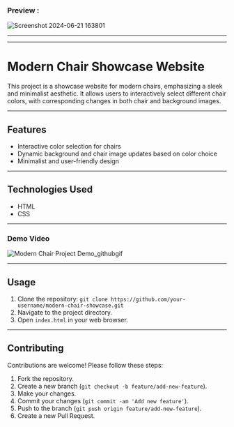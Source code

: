### Preview :
![Screenshot 2024-06-21 163801](https://github.com/yogirajbshinde21/Modern-Chair-Page/assets/84953719/ce11c507-96f7-4343-a3a3-42c208e58470)

---
---
# Modern Chair Showcase Website

This project is a showcase website for modern chairs, emphasizing a sleek and minimalist aesthetic. It allows users to interactively select different chair colors, with corresponding changes in both chair and background images.

---
## Features

- Interactive color selection for chairs
- Dynamic background and chair image updates based on color choice
- Minimalist and user-friendly design

---
## Technologies Used

- HTML
- CSS

---
### Demo Video

![Modern Chair Project Demo_githubgif](https://github.com/yogirajbshinde21/Modern-Chair-Page/assets/84953719/7dbe2fd5-783c-4197-b2bc-2751fc6bf085)

---
## Usage

1. Clone the repository: `git clone https://github.com/your-username/modern-chair-showcase.git`
2. Navigate to the project directory.
3. Open `index.html` in your web browser.

---
## Contributing

Contributions are welcome! Please follow these steps:

1. Fork the repository.
2. Create a new branch (`git checkout -b feature/add-new-feature`).
3. Make your changes.
4. Commit your changes (`git commit -am 'Add new feature'`).
5. Push to the branch (`git push origin feature/add-new-feature`).
6. Create a new Pull Request.
